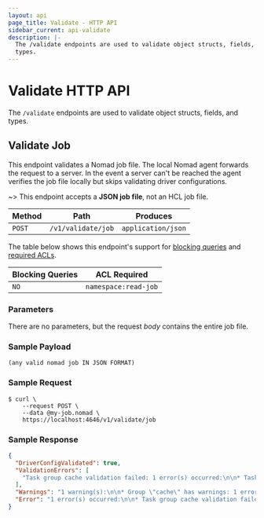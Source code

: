 ```yaml
---
layout: api
page_title: Validate - HTTP API
sidebar_current: api-validate
description: |-
  The /validate endpoints are used to validate object structs, fields, and
  types.
---
```


# Validate HTTP API

The `/validate` endpoints are used to validate object structs, fields, and
types.

## Validate Job

This endpoint validates a Nomad job file. The local Nomad agent forwards the
request to a server. In the event a server can't be reached the agent verifies
the job file locally but skips validating driver configurations.

~> This endpoint accepts a **JSON job file**, not an HCL job file.

| Method  | Path                      | Produces                   |
| ------- | ------------------------- | -------------------------- |
| `POST`  | `/v1/validate/job`        | `application/json`         |

The table below shows this endpoint's support for
[blocking queries](/api/index.html#blocking-queries) and
[required ACLs](/api/index.html#acls).

| Blocking Queries | ACL Required               |
| ---------------- | -------------------------- |
| `NO`             | `namespace:read-job`       |

### Parameters

There are no parameters, but the request _body_ contains the entire job file.

### Sample Payload

```text
(any valid nomad job IN JSON FORMAT)
```

### Sample Request

```text
$ curl \
    --request POST \
    --data @my-job.nomad \
    https://localhost:4646/v1/validate/job
```

### Sample Response
```json
{
  "DriverConfigValidated": true,
  "ValidationErrors": [
    "Task group cache validation failed: 1 error(s) occurred:\n\n* Task redis validation failed: 1 error(s) occurred:\n\n* 1 error(s) occurred:\n\n* minimum CPU value is 20; got 1"
  ],
  "Warnings": "1 warning(s):\n\n* Group \"cache\" has warnings: 1 error(s) occurred:\n\n* Update max parallel count is greater than task group count (13 > 1). A destructive change would result in the simultaneous replacement of all allocations.",
  "Error": "1 error(s) occurred:\n\n* Task group cache validation failed: 1 error(s) occurred:\n\n* Task redis validation failed: 1 error(s) occurred:\n\n* 1 error(s) occurred:\n\n* minimum CPU value is 20; got 1"
}
```
